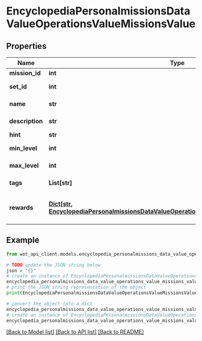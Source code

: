 # EncyclopediaPersonalmissionsDataValueOperationsValueMissionsValue


## Properties

Name | Type | Description | Notes
------------ | ------------- | ------------- | -------------
**mission_id** | **int** | Mission ID | 
**set_id** | **int** | Mission branch ID | 
**name** | **str** | Mission name | 
**description** | **str** | Mission description | 
**hint** | **str** | Hints | 
**min_level** | **int** | Minimum vehicle Tier | 
**max_level** | **int** | Maximum vehicle Tier | 
**tags** | **List[str]** | Mission tags | 
**rewards** | [**Dict[str, EncyclopediaPersonalmissionsDataValueOperationsValueMissionsValueRewardsValue]**](EncyclopediaPersonalmissionsDataValueOperationsValueMissionsValueRewardsValue.md) | Rewards grouped by mission conditions | 

## Example

```python
from wot_api_client.models.encyclopedia_personalmissions_data_value_operations_value_missions_value import EncyclopediaPersonalmissionsDataValueOperationsValueMissionsValue

# TODO update the JSON string below
json = "{}"
# create an instance of EncyclopediaPersonalmissionsDataValueOperationsValueMissionsValue from a JSON string
encyclopedia_personalmissions_data_value_operations_value_missions_value_instance = EncyclopediaPersonalmissionsDataValueOperationsValueMissionsValue.from_json(json)
# print the JSON string representation of the object
print(EncyclopediaPersonalmissionsDataValueOperationsValueMissionsValue.to_json())

# convert the object into a dict
encyclopedia_personalmissions_data_value_operations_value_missions_value_dict = encyclopedia_personalmissions_data_value_operations_value_missions_value_instance.to_dict()
# create an instance of EncyclopediaPersonalmissionsDataValueOperationsValueMissionsValue from a dict
encyclopedia_personalmissions_data_value_operations_value_missions_value_from_dict = EncyclopediaPersonalmissionsDataValueOperationsValueMissionsValue.from_dict(encyclopedia_personalmissions_data_value_operations_value_missions_value_dict)
```
[[Back to Model list]](../README.md#documentation-for-models) [[Back to API list]](../README.md#documentation-for-api-endpoints) [[Back to README]](../README.md)


